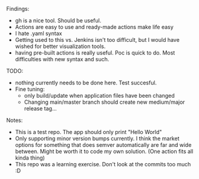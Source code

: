 Findings:
- gh is a nice tool. Should be useful.
- Actions are easy to use and ready-made actions make life easy
- I hate .yaml syntax
- Getting used to this vs. Jenkins isn't too difficult, but I would have wished for better visualization tools.
- having pre-built actions is really useful. Poc is quick to do. Most difficulties with new syntax and such. 

TODO:
- nothing currently needs to be done here. Test succesful.
- Fine tuning:
  - only build/update when application files have been changed
  - Changing main/master branch should create new medium/major release tag...

Notes:
- This is a test repo. The app should only print "Hello World"
- Only supporting minor version bumps currently. I think the market options for something that does semver automatically are far and wide between. Might be worth it to code my own solution. (One action fits all kinda thing)
- This repo was a learning exercise. Don't look at the commits too much :D